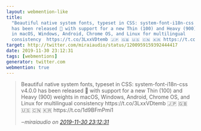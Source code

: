 ```yaml
---
layout: webmention-like
title:
  "Beautiful native system fonts, typeset in CSS: system-font-i18n-css v4.0.0
  has been released 🎉 with support for a new Thin (100) and Heavy (900) weights
  in macOS, Windows, Android, Chrome OS, and Linux for multilingual
  consistency  https://t.co/3LxxVDtemb 🇯🇵 🇬🇧 🇺🇸 🇨🇳 🇰🇷 https://t.co/1d9BFmPmi1"
target: http://twitter.com/miraiaudio/status/1200959159392444417
date: 2019-11-30 23:12:31
tags: [webmentions]
generator: twitter.com
webmention: true
---
```


<blockquote class="external-citation">
  <p>
    Beautiful native system fonts, typeset in CSS: system-font-i18n-css v4.0.0 has been released 🎉 with support for a new Thin (100) and Heavy (900) weights in macOS, Windows, Android, Chrome OS, and Linux for multilingual consistency  https://t.co/3LxxVDtemb 🇯🇵 🇬🇧 🇺🇸 🇨🇳 🇰🇷 https://t.co/1d9BFmPmi1
  </p>
  <cite>‒<span class="p-author p-name">miraiaudio</span>
    on
    <a href="http://twitter.com/miraiaudio/status/1200959159392444417" rel="external nofollow" target="_blank">2019-11-30 23:12:31</a>
  </cite>
</blockquote>

